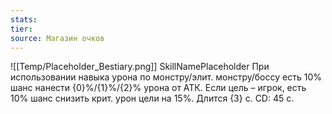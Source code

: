 ```yaml
---
stats: 
tier: 
source: Магазин очков
---
```

![[Temp/Placeholder_Bestiary.png]]
SkillNamePlaceholder
При использовании навыка урона по монстру/элит. монстру/боссу есть 10% шанс нанести {0}%/{1}%/{2}% урона от АТК. Если цель – игрок, есть 10% шанс снизить крит. урон цели на 15%. Длится {3} с. CD: 45 с.

